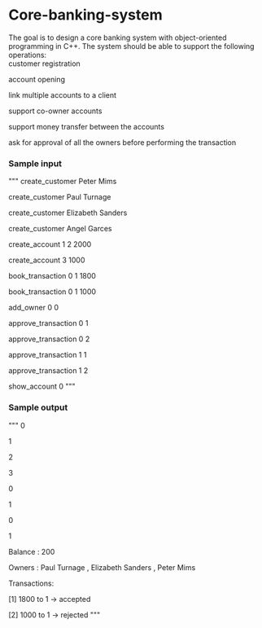 # Core-banking-system

The goal is to design a core banking system with object-oriented programming in C++. 
The system should be able to support the following operations:  
  customer registration 
  
  account opening 
  
  link multiple accounts to a client 
  
  support co-owner accounts 
  
  support money transfer between the accounts 
  
  ask for approval of all the owners before performing the transaction

### Sample input
"""
  create_customer Peter Mims
  
  create_customer Paul Turnage
  
  create_customer Elizabeth Sanders
  
  create_customer Angel Garces
  
  create_account 1 2 2000
  
  create_account 3 1000
  
  book_transaction 0 1 1800
  
  book_transaction 0 1 1000
  
  add_owner 0 0
  
  approve_transaction 0 1
  
  approve_transaction 0 2
  
  approve_transaction 1 1
  
  approve_transaction 1 2
  
  show_account 0
"""
### Sample output
"""
0

1

2 

3 

0 

1 

0 

1

Balance : 200

Owners : Paul Turnage , Elizabeth Sanders , Peter Mims

Transactions:

[1] 1800 to 1 -> accepted

[2] 1000 to 1 -> rejected
"""
